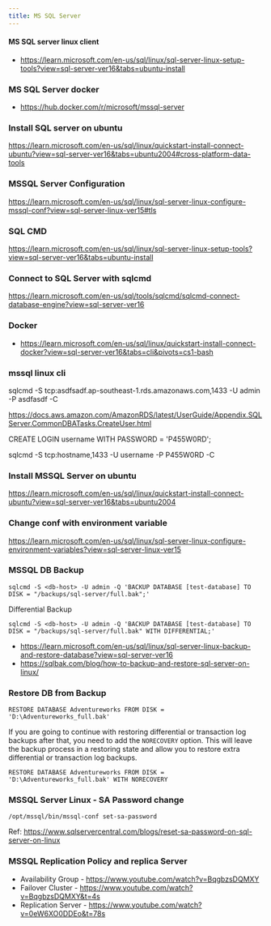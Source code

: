 ```yaml
---
title: MS SQL Server
---
```


#### MS SQL server linux client

- https://learn.microsoft.com/en-us/sql/linux/sql-server-linux-setup-tools?view=sql-server-ver16&tabs=ubuntu-install

### MS SQL Server docker 

- https://hub.docker.com/r/microsoft/mssql-server

### Install SQL server on ubuntu

https://learn.microsoft.com/en-us/sql/linux/quickstart-install-connect-ubuntu?view=sql-server-ver16&tabs=ubuntu2004#cross-platform-data-tools

### MSSQL Server Configuration

https://learn.microsoft.com/en-us/sql/linux/sql-server-linux-configure-mssql-conf?view=sql-server-linux-ver15#tls

### SQL CMD

https://learn.microsoft.com/en-us/sql/linux/sql-server-linux-setup-tools?view=sql-server-ver16&tabs=ubuntu-install

### Connect to SQL Server with sqlcmd

https://learn.microsoft.com/en-us/sql/tools/sqlcmd/sqlcmd-connect-database-engine?view=sql-server-ver16


### Docker

- https://learn.microsoft.com/en-us/sql/linux/quickstart-install-connect-docker?view=sql-server-ver16&tabs=cli&pivots=cs1-bash

### mssql linux cli

sqlcmd -S tcp:asdfsadf.ap-southeast-1.rds.amazonaws.com,1433 -U admin -P asdfasdf -C


https://docs.aws.amazon.com/AmazonRDS/latest/UserGuide/Appendix.SQLServer.CommonDBATasks.CreateUser.html

CREATE LOGIN username WITH PASSWORD = 'P455W0RD';

sqlcmd -S tcp:hostname,1433 -U username -P P455W0RD -C

### Install MSSQL Server on ubuntu

https://learn.microsoft.com/en-us/sql/linux/quickstart-install-connect-ubuntu?view=sql-server-ver16&tabs=ubuntu2004

### Change conf with environment variable 

https://learn.microsoft.com/en-us/sql/linux/sql-server-linux-configure-environment-variables?view=sql-server-linux-ver15

### MSSQL DB Backup

```
sqlcmd -S <db-host> -U admin -Q 'BACKUP DATABASE [test-database] TO DISK = "/backups/sql-server/full.bak";'
```

Differential Backup 

```
sqlcmd -S <db-host> -U admin -Q 'BACKUP DATABASE [test-database] TO DISK = "/backups/sql-server/full.bak" WITH DIFFERENTIAL;'
```

- https://learn.microsoft.com/en-us/sql/linux/sql-server-linux-backup-and-restore-database?view=sql-server-ver16
- https://sqlbak.com/blog/how-to-backup-and-restore-sql-server-on-linux/


### Restore DB from Backup

```
RESTORE DATABASE Adventureworks FROM DISK = 'D:\Adventureworks_full.bak'
```

If you are going to continue with restoring differential or transaction log backups after that, you need to add the `NORECOVERY` option. This will leave the backup process in a restoring state and allow you to restore extra differential or transaction log backups.

```
RESTORE DATABASE Adventureworks FROM DISK = 'D:\Adventureworks_full.bak' WITH NORECOVERY
```

### MSSQL Server Linux - SA Password change 

```
/opt/mssql/bin/mssql-conf set-sa-password
```

Ref: https://www.sqlservercentral.com/blogs/reset-sa-password-on-sql-server-on-linux

### MSSQL Replication Policy and replica Server 

- Availability Group - https://www.youtube.com/watch?v=BqgbzsDQMXY
- Failover Cluster - https://www.youtube.com/watch?v=BqgbzsDQMXY&t=4s
- Replication Server - https://www.youtube.com/watch?v=0eW6XO0DDEo&t=78s

